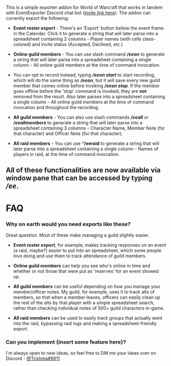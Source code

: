 This is a simple exporter addon for World of Warcraft that works in tandem with EventExporter Discord chat bot ([invite link here](https://discord.gg/anbsKQX)). The addon can currently export the following: 

- **Event roster export** - There's an 'Export' button bellow the event frame in the Calendar. Click it to generate a string that will later parse into a spreadsheet containing 2 columns - Player names (with cells class-colored) and Invite status (Accepted, Declined, etc.) 

- **Online guild members** - You can use slash command ***/eeon*** to generate a string that will later parse into a spreadsheet containing a single column - All online guild members at the time of command invocation. 

- You can opt to record instead, typing ***/eeon start*** to start recording, which will do the same thing as ***/eeon***, but it will save every new guild member that comes online before invoking ***/eeon stop***. If the member goes offline before the 'stop' command is invoked, they are **not** removed from the result. Also later parses into a spreadsheet containing a single column - All online guild members at the time of command invocation and throughout the recording. 

- **All guild members** - You can also use slash commands ***/eeall*** or ***/eeallmembers*** to generate a string that will later parse into a spreadsheet containing 3 columns - Character Name, Member Note (for that character) and Officer Note (for that character). 
 
- **All raid members** - You can use ***/eeraid** to generate a string that will later parse into a spreadsheet containing a single column - Names of players in raid, at the time of command invocation.

## All of these functionalities are now available via window pane that can be accessed by typing ***/ee***. 
 
 
 
FAQ
=== 
 
 
### Why on earth would you need exports like these?
  
Great question. Most of these make managing a guild slightly easier. 

- **Event roster export**, for example, makes tracking responses on an event (a raid, maybe?) easier to put into an spreadsheet, which some people love doing and use them to track attendance of guild members. 

- **Online guild members** can help you see who's online in time and whether or not those that were put as 'reserves' for an event showed up. 

- **All guild members** can be useful depending on how you manage your member/officer notes. My guild, for example, uses it to track alts of members, so that when a member leaves, officers can easily clean up the rest of the alts by that player with a simple spreadsheet search, rather than checking individual notes of 500+ guild characters in-game. 
 
- **All raid members** can be used to easily track groups that actually went into the raid, bypassing raid logs and making a spreadsheet-friendly export.
 
### Can you implement {insert some feature here}?
 
I'm always open to new ideas, so feel free to DM me your ideas over on Discord - [@Trishma#6911](https://discordapp.com/channels/@me/217294231125884929)

